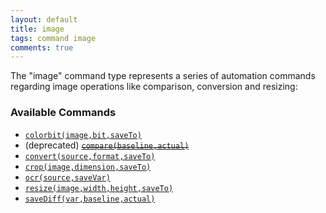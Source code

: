 ```yaml
---
layout: default
title: image
tags: command image
comments: true
---
```



The "image" command type represents a series of automation commands regarding image operations 
like comparison, conversion and resizing:


### Available Commands
- [`colorbit(image,bit,saveTo)`](colorbit(image,bit,saveTo))
- (deprecated) ~~[`compare(baseline,actual)`](compare(baseline,actual))~~
- [`convert(source,format,saveTo)`](convert(source,format,saveTo))
- [`crop(image,dimension,saveTo)`](crop(image,dimension,saveTo))
- [`ocr(source,saveVar)`](ocr(source,saveVar))
- [`resize(image,width,height,saveTo)`](resize(image,width,height,saveTo))
- [`saveDiff(var,baseline,actual)`](saveDiff(var,baseline,actual))
